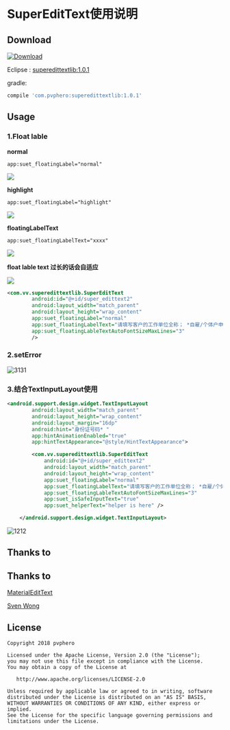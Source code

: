# SuperEditText使用说明

## Download
[ ![Download](https://api.bintray.com/packages/impvphero/SuperEditText/SuperEditText/images/download.svg?version=1.0.1) ](https://bintray.com/impvphero/SuperEditText/SuperEditText/1.0.1/link)

Eclipse : [superedittextlib:1.0.1](https://bintray.com/impvphero/SuperEditText/SuperEditText/view/files#files/com%2Fpvphero%2Fsuperedittextlib%2F1.0.1)

gradle:

```groovy
compile 'com.pvphero:superedittextlib:1.0.1'
```

## Usage

### 1.Float lable

**normal**

```
app:suet_floatingLabel="normal"
```
![](http://paynnyvep.bkt.clouddn.com/2018-08-30-15356086570487.gif)

**highlight**

```
app:suet_floatingLabel="highlight"
```

![](http://paynnyvep.bkt.clouddn.com/2018-08-30-15356090587122.gif)

**floatingLabelText**

```
app:suet_floatingLabelText="xxxx"
```

![](http://paynnyvep.bkt.clouddn.com/2018-08-30-15356094170665.gif)


**float lable text 过长的话会自适应**

![](http://paynnyvep.bkt.clouddn.com/2018-08-30-15356098117032.gif)

```xml
<com.vv.superedittextlib.SuperEditText
        android:id="@+id/super_edittext2"
        android:layout_width="match_parent"
        android:layout_height="wrap_content"
        app:suet_floatingLabel="normal"
        app:suet_floatingLabelText="请填写客户的工作单位全称； *自雇/个体户申请人：+\nSE+单位/个体名称 *农民/务农申请人：FM+雇主/能够证明客户职业的联系人姓名 *自由职业者申请人：FR+能够证明客户职业的联系人姓名"
        app:suet_floatingLableTextAutoFontSizeMaxLines="3"
        />
```

### 2.setError

![3131](http://paynnyvep.bkt.clouddn.com/2018-08-30-3131.png)




### 3.结合TextInputLayout使用

```xml
<android.support.design.widget.TextInputLayout
        android:layout_width="match_parent"
        android:layout_height="wrap_content"
        android:layout_margin="16dp"
        android:hint="身份证号码* "
        app:hintAnimationEnabled="true"
        app:hintTextAppearance="@style/HintTextAppearance">

        <com.vv.superedittextlib.SuperEditText
            android:id="@+id/super_edittext2"
            android:layout_width="match_parent"
            android:layout_height="wrap_content"
            app:suet_floatingLabel="normal"
            app:suet_floatingLabelText="请填写客户的工作单位全称； *自雇/个体户申请人：+\nSE+单位/个体名称 *农民/务农申请人：FM+雇主/能够证明客户职业的联系人姓名 *自由职业者申请人：FR+能够证明客户职业的联系人姓名"
            app:suet_floatingLableTextAutoFontSizeMaxLines="3"
            app:suet_isSafeInputText="true"
            app:suet_helperText="helper is here" />

    </android.support.design.widget.TextInputLayout>
```

![1212](http://paynnyvep.bkt.clouddn.com/2018-08-30-1212.png)


## Thanks to

## Thanks to
[MaterialEditText](https://github.com/rengwuxian/MaterialEditText)

[Sven Wong](https://wanghao200906.github.io/)

## License

    Copyright 2018 pvphero

    Licensed under the Apache License, Version 2.0 (the "License");
    you may not use this file except in compliance with the License.
    You may obtain a copy of the License at

       http://www.apache.org/licenses/LICENSE-2.0

    Unless required by applicable law or agreed to in writing, software
    distributed under the License is distributed on an "AS IS" BASIS,
    WITHOUT WARRANTIES OR CONDITIONS OF ANY KIND, either express or implied.
    See the License for the specific language governing permissions and
    limitations under the License.












